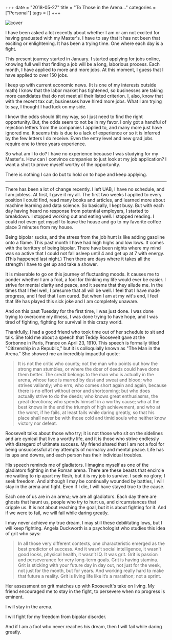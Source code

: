 +++
date = "2018-05-27"
title = "To Those in the Arena..."
categories = ["Personal"]
tags = []
+++

![cover](/images/gladiator.webp "image")

I have been asked a lot recently about whether I am or am not excited for having graduated with my Master's. I have to say that it has not been that exciting or enlightening. It has been a trying time. One where each day is a fight.

This present journey started in January. I started applying for jobs online, knowing full well that finding a job will be a long, laborious process. Each month, I have applied to more and more jobs. At this moment, I guess that I have applied to over 150 jobs. 

I keep up with current economic news. (It is one of my interests outside math) I know that the labor market has tightened, so businesses are taking more candidates that do not meet all their listed criterion. I, also, know that with the recent tax cut, businesses have hired more jobs. What I am trying to say, I thought I had luck on my side. 

I know the odds should tilt my way, so I just need to find the right opportunity. But, the odds seem to not be in my favor. I only got a handful of rejection letters from the companies I applied to, and many more just have ignored me. It seems this is due to a lack of experience or so it is inferred by the few letters I do receive. Even the entry level and new grad jobs require one to three years experience.

So what am I to do? I have no experience because I was studying for my Master's. How can I convince companies to just look at my job application? I want a shot to prove myself worthy of the opportunity. 

There is nothing I can do but to hold on to hope and keep applying. 

----

There has been a lot of change recently. I left UAB, I have no schedule, and I am jobless. At first, I gave it my all. The first two weeks I applied to every position I could find, read many books and articles, and learned more about machine learning and data science. So basically, I kept busy. But with each day having heard no response from potential employers, I started to breakdown. I stopped working out and eating well. I stopped reading. I could not even get myself to leave the house and go to my favorite coffee place 3 minutes from my house.

Being bipolar sucks, and the stress from the job hunt is like adding gasoline onto a flame. This past month I have had high highs and low lows. It comes with the territory of being bipolar. There have been nights where my mind was so active that I could not fall asleep until 4 and get up at 7 with energy. (This happened last night.) Then there are days where it takes all the strength I have to get up and take a shower. 

It is miserable to go on this journey of fluctuating moods. It causes me to ponder whether I am a fool, a fool for thinking my life would ever be easier. I strive for mental clarity and peace, and it seems that they allude me. In the times that I feel well, I presume that all will be well. I feel that I have made progress, and I feel that I am cured. But when I am at my wit's end, I feel that life has played this sick joke and I am completely unaware. 

And on this past Tuesday for the first time, I was just done. I was done trying to overcome my illness, I was done trying to have hope, and I was tired of fighting, fighting for survival in this crazy world. 

Thankfully, I had a good friend who took time out of her schedule to sit and talk. She told me about a speech that Teddy Roosevelt gave at the Sorbonne in Paris, France on April 23, 1910. This speech is formally titled "Citizenship in a Republic," but it is colloquially known as "The Man in the Arena." She showed me an incredibly impactful quote: 

>It is not the critic who counts; not the man who points out how the strong
man stumbles, or where the doer of deeds could have done them better.
The credit belongs to the man who is actually in the arena, whose face is
marred by dust and sweat and blood; who strives valiantly; who errs, who
comes short again and again, because there is no effort without error and
shortcoming; but who does actually strive to do the deeds; who knows
great enthusiasms, the great devotions; who spends himself in a worthy
cause; who at the best knows in the end the triumph of high achievement,
and who at the worst, if he fails, at least fails while daring greatly, so that
his place shall never be with those cold and timid souls who neither know
victory nor defeat.

Roosevelt talks about those who try; it is not those who sit on the sidelines and are cynical that live a worthy life, and it is those who strive endlessly with disregard of ultimate success. My friend shared that I am not a fool for being unsuccessful at my attempts of normalcy and mental peace. Life has its ups and downs, and each person has their individual troubles. 

His speech reminds me of gladiators. I imagine myself as one of the gladiators fighting in the Roman arena. There are these beasts that encircle me waiting to rip apart my flesh, but it is my job to survive. I seek no glory; I seek freedom. And although I may be continually wounded by battles, I will stay in the arena and fight. Even if I die, I will have stayed true to the cause. 

Each one of us are in an arena; we are all gladiators. Each day there are ghosts that haunt us, people who try to hurt us, and circumstances that cripple us. It is not about reaching the goal, but it is about fighting for it. And if we were to fail, we will fail while daring greatly. 

I may never achieve my true dream, I may still these debilitating lows, but I will keep fighting. Angela Duckworth is a psychologist who studies this idea of grit who says: 

>In all those very different contexts, one characteristic emerged as the best predictor of success.  And it wasn’t social intelligence, it wasn’t good looks, physical health, it wasn’t IQ.  It was grit.  Grit is passion and perseverance for very long-term goals.  Grit is having stamina.  Grit is sticking with your future day in day out, not just for the week, not just for the month, but for years.  And working really hard to make that future a reality.  Grit is living life like it’s a marathon; not a sprint.

Her assessment on grit matches up with Roosevelt's take on living. My friend encouraged me to stay in the fight, to persevere when no progress is eminent. 

I will stay in the arena. 

I will fight for my freedom from bipolar disorder. 

And if I am a fool who never reaches his dream, then I will fail while daring greatly.
